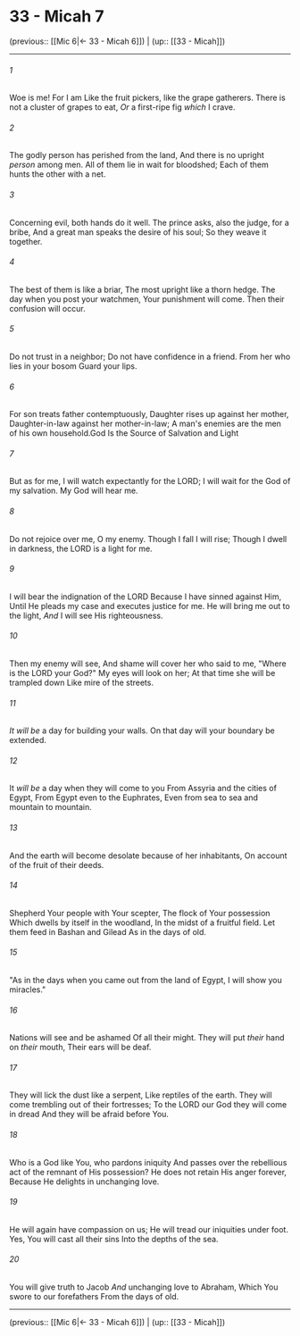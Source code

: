# 33 - Micah 7

(previous:: [[Mic 6|← 33 - Micah 6]]) | (up:: [[33 - Micah]])

***


###### 1 
Woe is me! For I am Like the fruit pickers, like the grape gatherers. There is not a cluster of grapes to eat, _Or_ a first-ripe fig _which_ I crave. 

###### 2 
The godly person has perished from the land, And there is no upright _person_ among men. All of them lie in wait for bloodshed; Each of them hunts the other with a net. 

###### 3 
Concerning evil, both hands do it well. The prince asks, also the judge, for a bribe, And a great man speaks the desire of his soul; So they weave it together. 

###### 4 
The best of them is like a briar, The most upright like a thorn hedge. The day when you post your watchmen, Your punishment will come. Then their confusion will occur. 

###### 5 
Do not trust in a neighbor; Do not have confidence in a friend. From her who lies in your bosom Guard your lips. 

###### 6 
For son treats father contemptuously, Daughter rises up against her mother, Daughter-in-law against her mother-in-law; A man's enemies are the men of his own household.God Is the Source of Salvation and Light 

###### 7 
But as for me, I will watch expectantly for the LORD; I will wait for the God of my salvation. My God will hear me. 

###### 8 
Do not rejoice over me, O my enemy. Though I fall I will rise; Though I dwell in darkness, the LORD is a light for me. 

###### 9 
I will bear the indignation of the LORD Because I have sinned against Him, Until He pleads my case and executes justice for me. He will bring me out to the light, _And_ I will see His righteousness. 

###### 10 
Then my enemy will see, And shame will cover her who said to me, "Where is the LORD your God?" My eyes will look on her; At that time she will be trampled down Like mire of the streets. 

###### 11 
_It will be_ a day for building your walls. On that day will your boundary be extended. 

###### 12 
It _will be_ a day when they will come to you From Assyria and the cities of Egypt, From Egypt even to the Euphrates, Even from sea to sea and mountain to mountain. 

###### 13 
And the earth will become desolate because of her inhabitants, On account of the fruit of their deeds. 

###### 14 
Shepherd Your people with Your scepter, The flock of Your possession Which dwells by itself in the woodland, In the midst of a fruitful field. Let them feed in Bashan and Gilead As in the days of old. 

###### 15 
"As in the days when you came out from the land of Egypt, I will show you miracles." 

###### 16 
Nations will see and be ashamed Of all their might. They will put _their_ hand on _their_ mouth, Their ears will be deaf. 

###### 17 
They will lick the dust like a serpent, Like reptiles of the earth. They will come trembling out of their fortresses; To the LORD our God they will come in dread And they will be afraid before You. 

###### 18 
Who is a God like You, who pardons iniquity And passes over the rebellious act of the remnant of His possession? He does not retain His anger forever, Because He delights in unchanging love. 

###### 19 
He will again have compassion on us; He will tread our iniquities under foot. Yes, You will cast all their sins Into the depths of the sea. 

###### 20 
You will give truth to Jacob _And_ unchanging love to Abraham, Which You swore to our forefathers From the days of old.

***

(previous:: [[Mic 6|← 33 - Micah 6]]) | (up:: [[33 - Micah]])
